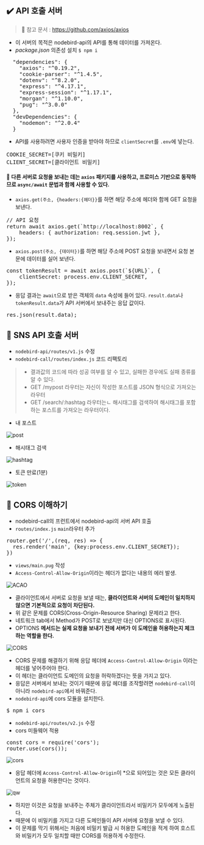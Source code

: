 ## ✔️ API 호출 서버
> 📌 참고 문서 : https://github.com/axios/axios
- 이 서버의 목적은 nodebird-api의 API를 통해 데이터를 가져온다.
- *package.json* 의존성 설치 `$ npm i`
<pre>
  "dependencies": {
    "axios": "^0.19.2",
    "cookie-parser": "^1.4.5",
    "dotenv": "^8.2.0",
    "express": "^4.17.1",
    "express-session": "^1.17.1",
    "morgan": "^1.10.0",
    "pug": "^3.0.0"
  },
  "devDependencies": {
    "nodemon": "^2.0.4"
  }
</pre>

- API를 사용하려면 사용자 인증을 받아야 하므로 `clientSecret`를 `.env`에 넣는다.
<pre>
COOKIE_SECRET=[쿠키 비밀키]
CLIENT_SECRET=[클라이언트 비밀키]
</pre>
#### 🔸 다른 서버로 요청을 보내는 데는 `axios` 패키지를 사용하고, 프로미스 기반으로 동작하므로 `async/await` 문법과 함께 사용할 수 있다.
- `axios.get(주소, {headers:{헤더}}`를 하면 해당 주소에 헤더와 함께 GET 요청을 보낸다.
<pre>
// API 요청
return await axios.get(`http://localhost:8002`, {
    headers: { authorization: req.session.jwt },
});
</pre>
- `axios.post(주소, {데이터})`를 하면 해당 주소에 POST 요청을 보내면서 요청 본문에 데이터를 실어 보낸다.
<pre>
const tokenResult = await axios.post(`${URL}`, {
    clientSecret: process.env.CLIENT_SECRET,
});
</pre>
- 응답 결과는 `await`으로 받은 객체의 `data` 속성에 들어 있다. `result.data`나 `tokenResult.data`가 API 서버에서 보내주는 응답 값이다.
<pre>
res.json(result.data);
</pre>

## 🌈 SNS API 호출 서버
- `nodebird-api/routes/v1.js` 수정
- `nodebird-call/routes/index.js` 코드 리팩토리
> - 결과값의 코드에 따라 성공 여부를 알 수 있고, 실패한 경우에도 실패 종류를 알 수 있다.
> - GET /mypost 라우터는 자신이 작성한 포스트를 JSON 형식으로 가져오는 라우터
> - GET /search/:hashtag 라우터는ㄴ 해시태그를 검색하여 해시태그를 포함하는 포스트를 가져오는 라우터이다.
- 내 포스트

![post](./img/1.PNG)

- 해시태그 검색

![hashtag](./img/2.PNG)

- 토큰 만료(1분)

![token](./img/3.PNG)

## 🌈 CORS 이해하기
- nodebird-call의 프런트에서 nodebird-api의 서버 API 호출
- `routes/index.js` `main`라우터 추가
<pre>
router.get('/',(req, res) => {
  res.render('main', {key:process.env.CLIENT_SECRET});
})
</pre>
- `views/main.pug` 작성
- `Access-Control-Allow-Origin`이라는 헤더가 없다는 내용의 에러 발생.

![ACAO](./img/4.PNG)

- 클라이언트에서 서버로 요청을 보낼 때는, **클라이언트와 서버의 도메인이 일치하지 않으면 기본적으로 요청이 차단된다.**
- 위 같은 문제를 CORS(Cross-Origin-Resource Sharing) 문제라고 한다.
- 네트워크 tab에서 Method가 POST로 보냈지만 대신 OPTIONS로 표시된다.
- OPTIONS **메서드는 실제 요청을 보내기 전에 서버가 이 도메인을 허용하는지 체크하는 역할을 한다.**

![CORS](./img/5.PNG)
- CORS 문제를 해결하기 위해 응답 헤더에 `Access-Control-Allow-Origin` 이라는 헤더를 넣어주어야 한다.
- 이 헤더는 클라이언트 도메인의 요청을 허락하겠다는 뜻을 가지고 있다.
- 응답은 서버에서 보내는 것이기 때문에 응답 헤더를 조작할려면 `nodebird-call`이 아니라 `nodebird-api`에서 바꿔준다.
- `nodebird-api`에 cors 모듈을 설치한다.
<pre>
$ npm i cors
</pre>

- `nodebird-api/routes/v2.js` 수정
- cors 미들웨어 적용
<pre>
const cors = require('cors');
router.use(cors());
</pre>

![cors](./img/6.PNG)

- 응답 헤더에 `Access-Control-Allow-Origin`이 *으로 되어있는 것은 모든 클라이언트의 요청을 허용한다는 것이다.

![qw](./img/7.PNG)

- 하지만 이것은 요청을 보내주는 주체가 클라이언트라서 비밀키가 모두에게 노출된다.
- 때문에 이 비밀키를 가지고 다른 도메인들이 API 서버에 요청을 보낼 수 있다.
- 이 문제를 막기 위해서는 처음에 비밀키 발급 시 허용한 도메인을 적게 하여 호스트와 비밀키가 모두 일치할 때만 CORS를 허용하게 수정한다.
